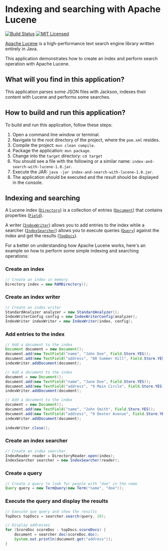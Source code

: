 # Indexing and searching with Apache Lucene

[![Build Status](https://travis-ci.org/cassiomolin/example-lucene.svg?branch=master)](https://travis-ci.org/cassiomolin/example-lucene)
[![MIT Licensed](https://img.shields.io/badge/license-MIT-blue.svg)](https://raw.githubusercontent.com/cassiomolin/example-lucene/master/LICENSE.txt)

[Apache Lucene] is a high-performance text search engine library written entirely in Java.

This application demonstrates how to create an index and perform search operation with Apache Lucene.

## What will you find in this application?

This application parses some JSON files with Jackson, indexes their content with Lucene and performs some searches.

## How to build and run this application?

To build and run this application, follow these steps:

1. Open a command line window or terminal.
1. Navigate to the root directory of the project, where the `pom.xml` resides.
1. Compile the project: `mvn clean compile`.
1. Package the application: `mvn package`.
1. Change into the `target` directory: `cd target`
1. You should see a file with the following or a similar name: `index-and-search-with-lucene-1.0.jar`.
1. Execute the JAR: `java -jar index-and-search-with-lucene-1.0.jar`.
1. The application should be executed and the result should be displayed in the console.

## Indexing and searching

A Lucene index ([`Directory`][Directory]) is a collection of entries ([`Document`][Document]) that contains properties ([`Field`][Field]).

A writer ([`IndexWriter`][IndexWriter]) allows you to add entries to the index while a searcher ([`IndexSearcher`][IndexSearcher]) allows you to execute queries ([`Query`][Query]) against the index and get the results ([`TopDocs`][TopDocs]).

For a better on understanding how Apache Lucene works, here's an example on how to perform some simple indexing and searching operations:

### Create an index

```java
// Create an index in memory
Directory index = new RAMDirectory();
```

### Create an index writer

```java
// Create an index writer
StandardAnalyzer analyzer = new StandardAnalyzer();
IndexWriterConfig config = new IndexWriterConfig(analyzer);
IndexWriter indexWriter = new IndexWriter(index, config);
```

### Add entries to the index

```java
// Add a document to the index
Document document = new Document();
document.add(new TextField("name", "John Doe", Field.Store.YES));
document.add(new TextField("address", "80 Summer Hill", Field.Store.YES));
indexWriter.addDocument(document);

// Add a document to the index
document = new Document();
document.add(new TextField("name", "Jane Doe", Field.Store.YES));
document.add(new TextField("address", "9 Main Circle", Field.Store.YES));
indexWriter.addDocument(document);

// Add a document to the index
document = new Document();
document.add(new TextField("name", "John Smith", Field.Store.YES));
document.add(new TextField("address", "9 Dexter Avenue", Field.Store.YES));
indexWriter.addDocument(document);
    
indexWriter.close();
```

### Create an index searcher

```java
// Create an index searcher
IndexReader reader = DirectoryReader.open(index);
IndexSearcher searcher = new IndexSearcher(reader);
```

### Create a query

```java
// Create a query to look for people with "doe" in the name
Query query = new TermQuery(new Term("name", "doe"));
```

### Execute the query and display the results

```java
// Execute que query and show the results
TopDocs topDocs = searcher.search(query, 10);

// Display addresses
for (ScoreDoc scoreDoc : topDocs.scoreDocs) {
    document = searcher.doc(scoreDoc.doc);
    System.out.println(document.get("address"));
}
```

  [Apache Lucene]: http://lucene.apache.org/core/
  [Directory]: https://lucene.apache.org/core/6_5_1/core/org/apache/lucene/store/Directory.html
  [Document]: https://lucene.apache.org/core/6_5_1/core/org/apache/lucene/document/Document.html
  [Field]: https://lucene.apache.org/core/6_5_1/core/org/apache/lucene/document/Field.html
  [IndexWriter]: https://lucene.apache.org/core/6_5_1/core/org/apache/lucene/index/IndexWriter.html
  [IndexSearcher]: https://lucene.apache.org/core/6_5_1/core/org/apache/lucene/search/IndexSearcher.html
  [Query]: https://lucene.apache.org/core/6_5_1/core/org/apache/lucene/search/Query.html
  [TopDocs]: https://lucene.apache.org/core/6_5_1/core/org/apache/lucene/search/TopDocs.html
